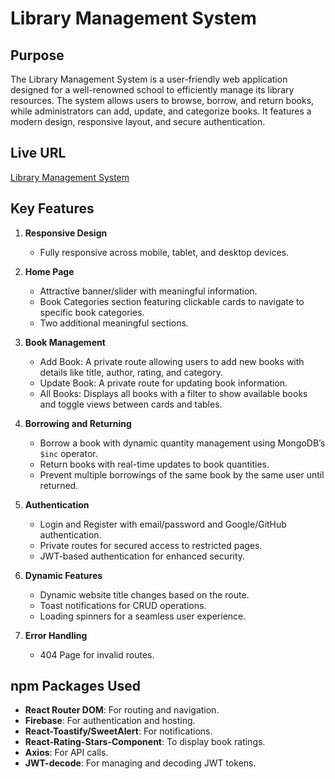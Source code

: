 
# Library Management System 

## Purpose
The Library Management System is a user-friendly web application designed for a well-renowned school to efficiently manage its library resources. The system allows users to browse, borrow, and return books, while administrators can add, update, and categorize books. It features a modern design, responsive layout, and secure authentication.

## Live URL
[Library Management System](#)

## Key Features

1. **Responsive Design**
   - Fully responsive across mobile, tablet, and desktop devices.

2. **Home Page**
   - Attractive banner/slider with meaningful information.
   - Book Categories section featuring clickable cards to navigate to specific book categories.
   - Two additional meaningful sections.

3. **Book Management**
   - Add Book: A private route allowing users to add new books with details like title, author, rating, and category.
   - Update Book: A private route for updating book information.
   - All Books: Displays all books with a filter to show available books and toggle views between cards and tables.

4. **Borrowing and Returning**
   - Borrow a book with dynamic quantity management using MongoDB’s `$inc` operator.
   - Return books with real-time updates to book quantities.
   - Prevent multiple borrowings of the same book by the same user until returned.

5. **Authentication**
   - Login and Register with email/password and Google/GitHub authentication.
   - Private routes for secured access to restricted pages.
   - JWT-based authentication for enhanced security.

6. **Dynamic Features**
   - Dynamic website title changes based on the route.
   - Toast notifications for CRUD operations.
   - Loading spinners for a seamless user experience.

7. **Error Handling**
   - 404 Page for invalid routes.

## npm Packages Used

- **React Router DOM**: For routing and navigation.
- **Firebase**: For authentication and hosting.
- **React-Toastify/SweetAlert**: For notifications.
- **React-Rating-Stars-Component**: To display book ratings.
- **Axios**: For API calls.
- **JWT-decode**: For managing and decoding JWT tokens.



